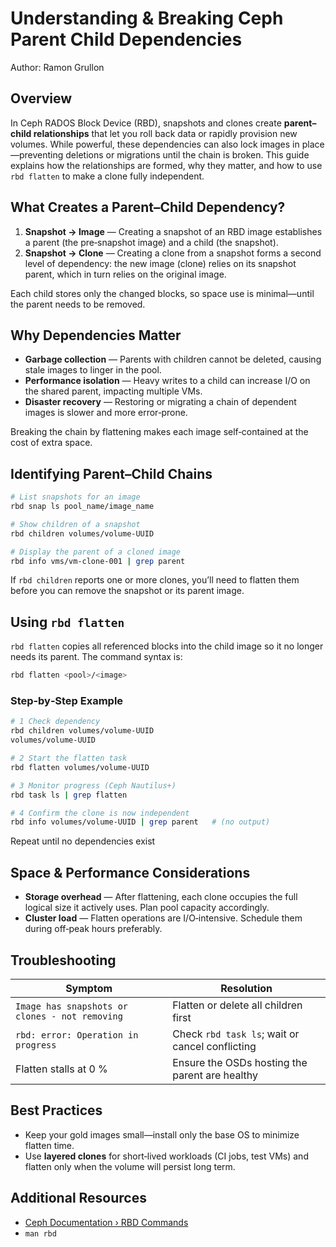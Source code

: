 # Understanding & Breaking Ceph Parent Child Dependencies

Author: Ramon Grullon

## Overview

In Ceph RADOS Block Device (RBD), snapshots and clones create **parent–child
relationships** that let you roll back data or rapidly provision new volumes.
While powerful, these dependencies can also lock images in place—preventing
deletions or migrations until the chain is broken. This guide explains how the
relationships are formed, why they matter, and how to use `rbd flatten` to make
a clone fully independent.

## What Creates a Parent–Child Dependency?

1. **Snapshot → Image** — Creating a snapshot of an RBD image establishes a
   parent (the pre‑snapshot image) and a child (the snapshot).
2. **Snapshot → Clone** — Creating a clone from a snapshot forms a second level
   of dependency: the new image (clone) relies on its snapshot parent, which in
   turn relies on the original image.

Each child stores only the changed blocks, so space use is minimal—until the
parent needs to be removed.

## Why Dependencies Matter

- **Garbage collection** — Parents with children cannot be deleted, causing
  stale images to linger in the pool.
- **Performance isolation** — Heavy writes to a child can increase I/O on the
  shared parent, impacting multiple VMs.
- **Disaster recovery** — Restoring or migrating a chain of dependent images is
  slower and more error‑prone.

Breaking the chain by flattening makes each image self‑contained at the cost
of extra space.

## Identifying Parent–Child Chains

```bash
# List snapshots for an image
rbd snap ls pool_name/image_name

# Show children of a snapshot
rbd children volumes/volume-UUID

# Display the parent of a cloned image
rbd info vms/vm-clone-001 | grep parent
```

If `rbd children` reports one or more clones, you’ll need to flatten them before
you can remove the snapshot or its parent image.

## Using `rbd flatten`

`rbd flatten` copies all referenced blocks into the child image so
it no longer needs its parent. The command syntax is:

```bash
rbd flatten <pool>/<image>
```

### Step‑by‑Step Example

```bash
# 1 Check dependency
rbd children volumes/volume-UUID
volumes/volume-UUID

# 2 Start the flatten task
rbd flatten volumes/volume-UUID

# 3 Monitor progress (Ceph Nautilus+)
rbd task ls | grep flatten

# 4 Confirm the clone is now independent
rbd info volumes/volume-UUID | grep parent   # (no output)
```

Repeat until no dependencies exist

## Space & Performance Considerations

- **Storage overhead** — After flattening, each clone occupies the full logical
  size it actively uses. Plan pool capacity accordingly.
- **Cluster load** — Flatten operations are I/O‑intensive. Schedule them during
  off‑peak hours preferably.

## Troubleshooting

| Symptom                                        | Resolution                                      |
| ---------------------------------------------- | ----------------------------------------------- |
| `Image has snapshots or clones - not removing` | Flatten or delete all children first            |
| `rbd: error: Operation in progress`            | Check `rbd task ls`; wait or cancel conflicting |
| Flatten stalls at 0 %                          | Ensure the OSDs hosting the parent are healthy  |

## Best Practices

- Keep your gold images small—install only the base OS to minimize flatten
  time.
- Use **layered clones** for short‑lived workloads (CI jobs, test VMs) and
  flatten only when the volume will persist long term.

## Additional Resources

- [Ceph Documentation › RBD Commands](https://docs.ceph.com/en/latest/rbd/rbd/)
- `man rbd`
